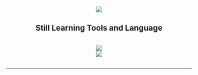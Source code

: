 <h1 align="center">
    <img src="https://readme-typing-svg.herokuapp.com/?font=Righteous&size=35&center=true&vCenter=true&width=500&height=70&duration=4500&lines=Hi+There!+👋;+I'm+Radityatama+Nugraha!&color=FF0000" />
</h1>
 
<h2 align="center"> Still Learning Tools and Language </h2>
<br/>
<div align="center">
      <img src="https://skillicons.dev/icons?i=vscode,git,github,bootstrap,figma,mysql,androidstudio," />
<br>  <img src="https://skillicons.dev/icons?i=html,css,javascript,php,python,java," />
</div>

<br/>
<hr/>
